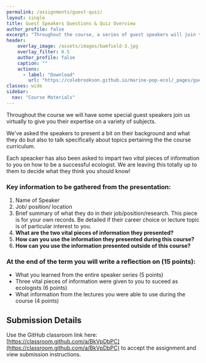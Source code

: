 ```yaml
---
permalink: /assignments/guest-quiz/
layout: single
title: Guest Speakers Questions & Quiz Overview
author_profile: false
excerpt: "Throughout the course, a series of guest speakers will join the class to give talks on their research, their jobs, and how they think about science"
header:
    overlay_image: /assets/images/bamfield-3.jpg
    overlay_filter: 0.5
    author_profile: false
    caption: ""
    actions:
      - label: "Download"
        url: "https://colebrookson.github.io/marine-pop-ecol/_pages/guest-speakers.pdf"
classes: wide
sidebar:
  nav: "Course Materials"
---
```


Throughout the course we will have some special guest speakers join us virtually to give you their expertise on a variety of subjects. 

We've asked the speakers to present a bit on their background and what they do but also to talk specifically about topics pertainng the the course curriculum. 

Each speacker has also been asked to impart two *vital* pieces of information to you on how to be a successful ecologist. We are leaving this totally up to them to decide what they think you should know!

### Key information to be gathered from the presentation:

1. Name of Speaker
2. Job/ position/ location
3. Brief summary of what they do in their job/position/research. This piece is for your own records. Be detailed if their career choice or lecture topic is of particular interest to you. 
4. **What are the two vital pieces of information they presented?**
5. **How can you use the information they presented during this course?**
6. **How can you use the information presented outside of this course?**

### At the end of the term you will write a reflection on (15 points):
- What you learned from the entire speaker series (5 points)
- Three vital pieces of information were given to you to suceed as ecologists (6 points)
- What information from the lectures you were able to use during the course (4 points)

## Submission Details

Use the GitHub classroom link here: [https://classroom.github.com/a/BkVpDbPC](https://classroom.github.com/a/BkVpDbPC) to accept the assignment and view submission instructions. 